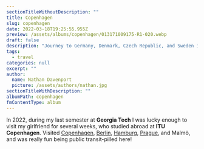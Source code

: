 ```yaml
---
sectionTitleWithoutDescription: ""
title: Copenhagen
slug: copenhagen
date: 2022-03-18T19:25:55.955Z
preview: /assets/albums/copenhagen/013171009175-R1-020.webp
draft: false
description: "Journey to Germany, Denmark, Czech Republic, and Sweden in 2022."
tags:
  - travel
categories: null
excerpt: ""
author:
  name: Nathan Davenport
  picture: /assets/authors/nathan.jpg
sectionTitleWithDescription: ""
albumPath: copenhagen
fmContentType: album
---
```


In 2022, during my last semester at **Georgia Tech** I was lucky enough to visit my girlfriend for several weeks, who studied abroad at **ITU Copenhagen**. Visited [Copenhagen](/album/copenhagen), [Berlin](/album/berlin), [Hamburg](/album/hamburg), [Prague](/album/copenhagen), and Malmö, and was really fun being public transit-pilled here!
